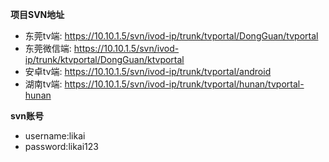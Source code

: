 **项目SVN地址**

- 东莞tv端:   https://10.10.1.5/svn/ivod-ip/trunk/tvportal/DongGuan/tvportal
- 东莞微信端: https://10.10.1.5/svn/ivod-ip/trunk/ktvportal/DongGuan/ktvportal
- 安卓tv端: https://10.10.1.5/svn/ivod-ip/trunk/tvportal/android
- 湖南tv端: https://10.10.1.5/svn/ivod-ip/trunk/tvportal/hunan/tvportal-hunan

**svn账号**
- username:likai
- password:likai123